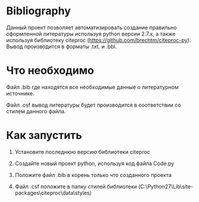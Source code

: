 # Bibliography
Данный проект позволяет автоматизировать создание правильно оформленной литературы используя python версии 2.7.x, а также используя библиотеку citeproc (https://github.com/brechtm/citeproc-py). Вывод производится в форматы .txt. и .bbl. 

# Что необходимо
Файл .bib где находятся все необходимые данные о литературном источнике.

Файл .csf вывод литературы будет производится в соответствии со стилем данного файла.

# Как запустить
1) Установите последнюю версию библиотеки citeproc

2) Создайте новый проект python, используя код файла Code.py

3) Положите файл .bib в корень только что созданного проекта

4) Файл .csf положите в папку стилей библиотеки (C:\Python27\Lib\site-packages\citeproc\data\styles)
